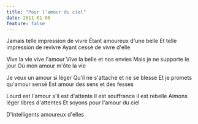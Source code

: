 ```yaml
---
title: "Pour l'amour du ciel"
date: 2011-01-06
feature: false
---
```


Jamais telle impression de vivre
Étant amoureux d'une belle
Et telle impression de revivre
Ayant cessé de vivre d'elle

Vive la vie vive l'amour
Vive la belle et nos envies
Mais je ne supporte le jour
Où mon amour m'ôte la vie

Je veux un amour si léger
Qu'il ne s'attache et ne se blesse
Et je promets qu'amour sensé
Est amour des sens et des fesses

Lourd est l'amour s'il est d'attente
Il est souffrance il est rebelle
Aimons léger libres d'attentes
Et soyons pour l'amour du ciel

D'intelligents amoureux d'elles
